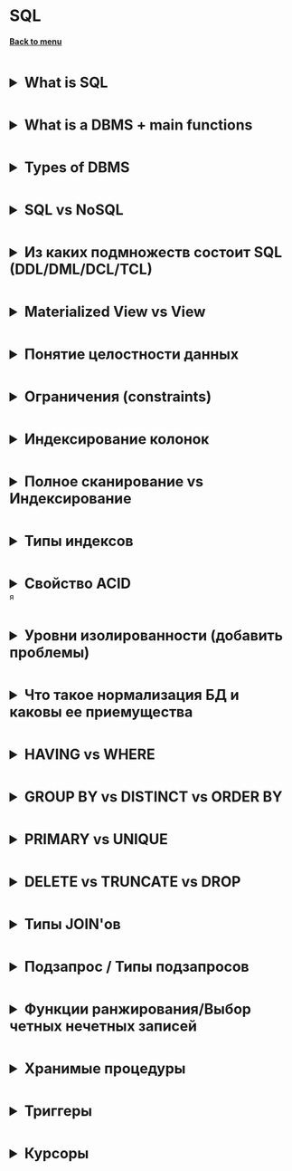 <h1>SQL</h1> 
<h4> 

[Back to menu](..%2FMenu.md)

</h4>

[//]: # (What is SQL)
<br>
<details>
    <summary style="font-size: 25px;">
        <b>
              What is SQL
        </b>
    </summary>
<br>

SQL (Structured Query Language) is a special language designed to work with databases.
Using the SQL database, you can set the structure, organize data sampling.
according to some specific criteria, deleting and changing data.

</details>

[//]: # (What is a DBMS)
<br>
<details>
    <summary style="font-size: 25px;">
        <b>
            What is a DBMS + main functions
        </b>
    </summary>
<br>

DBMS (Database Management System) - software that communicates
with the user, applications and the database itself for data collection and analysis.
The DBMS allows the user to interact with the database.
The data stored in the database can be changed, retrieved and deleted.

DBMS == SQL Server

- database data management;
- logging of changes;
- backup and recovery of the database after failures;
- support for database languages.

</details>

[//]: # (DBMS types)
<br>
<details>
    <summary style="font-size: 25px;">
        <b>
              Types of DBMS
        </b>
    </summary>
<br>

**Relational (RSQL)** - supports SQL.
Relationships between objects look like tables that
are related to each other by PK and FK relations

**Non-relational (NoSQL)** - partially supports SQL (not all types)
Relations between objects are represented as non-relational, it can be
tables, a single document (json) or described by xml and so on

</details>

[//]: # (SQL vs NoSQL)
<br>
<details>
    <summary style="font-size: 25px;">
        <b>
             SQL vs NoSQL
        </b>
    </summary>
<br>

- **Вертикальное масштабирование** — заменять в существующей вычислительной
  системе компоненты более мощными и быстрыми
- **Горизонтальное масштабирование** - разбиение системы на более мелкие структурные компоненты и
  разнесение их по отдельным физическим машинам (увеличение количества серверов)

SQL:

Плюсы:
+ Структурированность хранения данных
+ SQL стандартный язык запросов (при переходе от одной SQL БД к другой, изменения будут минимальны)
+ Хорошая вертикальная масштабируемость
+ Они надежны
+ Имеют хорошую поддержку из-за того что существуют достаточно давно
+ Позволяют решать достаточно сложные задачи

Минусы:
- Плохая горизонтальная масштабируемость
- Из-за того что данные распределены по таблицам, может проседать скорость работы
- Достаточно сложная работа с большой базой

NoSQL: подходят для многих мобильных, игровых, интернет‑приложений,
когда **требуются гибкие масштабируемые** базы данных **с высокой производительностью**
и широкими функциональными возможностями, способные обеспечивать **максимальное удобство использования.**

Плюсы:
+ Отличная масштабируемость как вертикально так и горизонтально
+ Гибкая разработка (проходит быстрее)
+ Высокая производительность
+ Широкие функциональные возможности

Минусы:
- Неструктурное хранение данных
- Каждая NoSQL база имеет свой способ работы с данными
- Плохая надежность
- Не очень хорошая поддержка из-за того что некоторые NoSQL еще молодые
- Сложно решать сложные задачи

</details>

[//]: # (Из каких подмножеств состоит SQL DDL/DML/DCL/TCL)
<br>
<details>
    <summary style="font-size: 25px;">
        <b>
             Из каких подмножеств состоит SQL (DDL/DML/DCL/TCL)
        </b>
    </summary>
<br>

- DDL (Data Definition Language, язык описания данных)
  позволяет выполнять различные операции с базой данных,
  такие как CREATE (создание), ALTER (изменение) и DROP (удаление объектов).
- DML (Data Manipulation Language, язык управления данными)
  позволяет получать доступ к данным и манипулировать ими,
  например, вставлять, обновлять, удалять и извлекать данные из базы данных.
- DCL (Data Control Language, язык контролирования данных)
  позволяет контролировать доступ к базе данных.
  Пример — GRANT (предоставить права), REVOKE (отозвать права).
- TCL (Transaction Control Language) - контроль над DML командами
  Пример - СOMMIT/ROLLBACK

</details>

[//]: # (Materialized View vs View)
<br>
<details>
    <summary style="font-size: 25px;">
        <b>
             Materialized View vs View
        </b>
    </summary>
<br>

View:
- View таблицы никогда не сохраняются, только отображается.
- Представление - это виртуальная таблица,
  сформированная из одной или нескольких базовых таблиц или представлений

+ Представление обновляется каждый раз, когда используется виртуальная таблица
+ Не требует дискового пространства для хранения
- (Главное) Медленная обработка

Materialized View:
- Материализованное представление хранится на диске.
- Материализованное представление является физической копией базовой таблицы (На момент создания)
- Материализованное представление должно обновляться вручную или с использованием триггеров.

+ Быстрая обработка
+ Материализованный вид использует пространство памяти.

</details>

[//]: # (Понятие целостности данных)
<br>
<details>
    <summary style="font-size: 25px;">
        <b>
             Понятие целостности данных
        </b>
    </summary>
<br>

Целостность данных – это полнота, точность и единообразие данных.
Для поддержания целостности данных в реляционных БД используется ряд инструментов.
Целостность данных обеспечивается при помощи constraint.
Эти ограничения целостности позволяют применять практические правила к данным в таблицах
и гарантировать точность и надежность данных.

</details>

[//]: # (Ограничения constraints)
<br>
<details>
    <summary style="font-size: 25px;">
        <b>
            Ограничения (constraints)
        </b>
    </summary>
<br>

Ограничения (constraints) используются для указания ограничения на тип данных таблицы. 
Они могут быть указаны при создании или изменении таблицы. Пример ограничений:

- NOT NULL      - гарантирует, что столбец не может иметь значение NULL
- UNIQUE        - гарантирует, что все значения в столбце разные
- PRIMARY KEY   - комбинация NOT NULL и UNIQUE. Уникально идентифицирует каждую строку в таблице
- FOREIGN KEY   - уникально идентифицирует строку / запись в другой таблице
- CHECK         - Гарантирует, что все значения в столбце удовлетворяют определенному условию
- DEFAULT       - устанавливает значение по умолчанию для столбца, если значение не указано
- INDEX         - используется для очень быстрого создания и извлечения данных из базы данных
- AUTO_INCREMENT- позволяет автоматически генерировать уникальный номер
  при добавлении новой записи в таблицу.

</details>

[//]: # (Индексирование колонок)
<br>
<details>
    <summary style="font-size: 25px;">
        <b>
            Индексирование колонок
        </b>
    </summary>
<br>

Индексы являются методами повышения производительности, позволяя извлекать
информацию из базы данных с более высокой скоростью и производительностью.

Индекс базы данных во многом сходен с индексом (алфавитным указателем) книги.
Когда нам нужно быстро найти какую-либо тему в книге, мы сначала смотрим в индексе,
на каких страницах книги эта тема рассматривается, а потом сразу же открываем нужную страницу.
Подобным образом, при поиске определенной строки таблицы компонент
Database Engine обращается к индексу, чтобы узнать ее физическое местонахождение.

Индексы имеют две особенности
- Пользователь БД не имеет возможности выбирать поиск по индексу или нет
  Для него система индексирования скрыта, а ей занимается система оптимизирования щапросов

- Индекс базы данных могут меняться при каждом изменении соответствующих данных.

Индекс помогает ускорить запросы на получение данных (SELECT [WHERE]),
но замедляет процесс добавления и изменения записей (INSERT, UPDATE) поскольку таблица при добавлении
так же обновляет индексы.

</details>

[//]: # (Полное сканирование vs Индексирование)
<br>
<details>
    <summary style="font-size: 25px;">
        <b>
            Полное сканирование vs Индексирование
        </b>
    </summary>
<br>

Если для таблицы отсутствует подходящий индекс, для выборки строк система использует
метод полного сканирования таблицы.
Система последовательно извлекает и исследует каждую строку таблицы
(от первой до последней), и помещает строку в результирующий набор,
если для нее удовлетворяется условие поиска в предложении WHERE.
Таким образом, все строки извлекаются в соответствии с их физическим расположением в памяти.
Этот метод менее эффективен, чем доступ с использованием индексов

Индексы сохраняются в дополнительных структурах базы данных, называющихся страницами индексов.
Для каждой индексируемой строки имеется элемент индекса (index entry),
который сохраняется на странице индексов.
Каждый элемент индекса состоит из ключа индекса и указателя.

Поиск же записей по индексированной таблице осуществляется по сбалансированному АВЛ дереву.

(У каждого узла такого дерева не больше двух узлов, максимум левый и правый
правила которого звучак как Не меньше и Не больше а каждая ветвь дерева
ниже составляет собственное дерево)

Главное отличие полного сканирования от индексирования в том
Что поиск полного сканирования составляет N
Сложность сканирования по дерева стремиться к LogN и зависит от высоты дерева

</details>

[//]: # (Типы индексов)
<br>
<details>
    <summary style="font-size: 25px;">
        <b>
            Типы индексов
        </b>
    </summary>
<br>

Всего существует два типа индексов – кластеризованные, некластеризованные.

- **Кластеризованный** индекс говорит нам о том, что записи физическии
  (на диске) будут храниться рядом друг с другом.
  Кластеризованный индекс может быть только один
  и создается по умолчанию для каждой таблицы, которая имеет первичный ключ.

Кластеризованный индекс хранит реальные строки данных в листьях индекса.

- **Некластеризованного** индекс содержит только те столбцы,
  по которым определен данный индекс,
  а также содержит указатель на кластерный индекс если он есть или на номер строки.

- **Составной индекс** Такой индекс может содержать более одного столбца.
  Вы можете включить до 16 столбцов в индекс, но их общая длина ограничена 900 байтами.
  Как кластеризованный, так и некластеризованный индексы могут быть составными.

- **Уникальный индекс** Уникальный индекс автоматически создается когда вы
  определяете ограничения столбца: первичный ключ или ограничение на уникальность значений


</details>

[//]: # (Свойство ACID)
<br>
<details>
    <summary style="font-size: 25px;">
        <b>
            Свойство ACID
        </b>
    </summary>
<br>

Для целостности данных все транзакции в БД должны соответствовать требованиям ACID, т.е.:
- Atomicity (Атомарность)
- Consistency (Консистентность)
- Isolation (Изоляция)
- Durability (Надежность)

Подробнее:

- Атомарность   – Либо транзакция проходит целиком, либо отменяется целиком
  в случае ошибки в цепи операций
  (перфоманс: )
- Consistency   - Все данные, записываемые в БД в рамках транзакции, должны соответствовать
  всем правилам и ограничениям, включая ограничения целостности, каскады и триггеры.
  (перфоманс: валидации)
- Isolation     - Во время выполнения транзакции параллельные транзакции не должны оказывать
  влияние на её результат.
  (перфоманс: сложно реализации изоляции сами по себе бьют по перфомансу)
- Durability    - Если транзакция отработала полностью и завершилась, то все ее изменения
  должны быть сохранены и считаются постоянными
  (перфоманс: проблема оптимизации запросов)

</details>я

[//]: # (Уровни изолированности добавить проблемы)
<br>
<details>
    <summary style="font-size: 25px;">
        <b>
            Уровни изолированности (добавить проблемы)
        </b>
    </summary>
<br>

- Read uncommitted
  Самая плохая согласованность данных (самая высокая скорость)
  каждая транзакция видит незафиксированные изменения другой транзакции (феномен грязного чтения)

- Read committed
  Для этого уровня параллельно исполняющиеся транзакции видят только
  зафиксированные изменения из других транзакций
  (работа с разными данными)

- Repeatable read
  мы не видим в исполняющейся транзакции измененные и удаленные записи другой транзакцией.
  Но все еще видим вставленные записи из другой транзакции
  (фантомные строки)

- Serializable
  Уровень, при котором транзакции ведут себя как будто ничего более не существует,
  никакого влияния друг на друга нет.

</details>

[//]: # (Что такое нормализация БД и каковы ее приемущества)
<br>
<details>
    <summary style="font-size: 25px;">
        <b>
            Что такое нормализация БД и каковы ее приемущества
        </b>
    </summary>
<br>

Плюсы:
+ Нормализация нужна для борьбы с избыточностью
+ Как следствие, повышается читаемость самой базы и интуитивность
+ Упрощение расширения и маштабирования
+ Упрощение применения процедур целостности (constraint)
+ Проецирование на языки программирования

Минусы:

- Множество таблиц влияют на производительность всей системы
- Возростает сложность запросов, поскольку надо объединять таблицы
</details>

[//]: # (HAVING vs WHERE)
<br>
<details>
    <summary style="font-size: 25px;">
        <b>
            HAVING vs WHERE
        </b>
    </summary>
<br>

Having и Where по сути выполняют одно и тоже действие - поиск

Having:
- Having может использоваться на первом месте запроса вместо where
  даже в группе запросов (having A > 0 and B < 0)
- Having может использовать агрегатные функции having max(A) > 1;

Но есть очень важный момент использования Having.
При запросе с группировкой, мы можем использовать дополнительное условие выборки
после группировки только при помощи having
</details>

[//]: # (GROUP BY vs DISTINCT vs ORDER BY)
<br>
<details>
    <summary style="font-size: 25px;">
        <b>
            GROUP BY vs DISTINCT vs ORDER BY
        </b>
    </summary>
<br>

GROUP BY -> группирует значения
DISTINCT -> выводит уникальные неповторяющиеся значения
ORDER BY -> выводит в порядке (деф возрастания) значения в таблице

Главное различие GROUP BY и DISTINCT, в синтаксисе описания

Пример для DISTINCT:

    SELECT DISTINCT A, B
    FROM Table
    ORDER BY A;

Пример для GROUP BY:

    SELECT *
    FROM Table
    GROUP BY A, B;

(+ GROUP BY может работать с атомарными операторами из-за
того что находится в последней части запроса)

Когда нужен вывод чего-то одного без каких-то дополнительных полей - юзай DISTINCT
Нужна группировка значений воедино, но при этом оставить все левые - юзай GROUP BY

</details>

[//]: # (PRIMARY vs UNIQUE)
<br>
<details>
    <summary style="font-size: 25px;">
        <b>
            PRIMARY vs UNIQUE
        </b>
    </summary>
<br>

PRIMARY:
- В таблице может быть только одно поле с первичным ключом
- В некоторых СУБД оно не может быть NULL - например, MySQL добавляет NOT NULL
- Первичный ключ - это уникальный идентификатор ключа записи

UNIQUE:
- Может быть более одного уникального ключа в одной таблице
- Уникальный ключ может иметь значения NULL
- Нулл значения между собой не равны, потому UNIQUE может иметь много NULL полей
</details>

[//]: # (DELETE vs TRUNCATE vs DROP)
<br>
<details>
    <summary style="font-size: 25px;">
        <b>
            DELETE vs TRUNCATE vs DROP
        </b>
    </summary>
<br>

DROP        - удаляет таблицы (удаление таблицы базы данных)
DELETE      - для удаления одной или нескольких строк в таблице (с применением условия)
TRUNCATE    - удаляет все строки из таблицы (работает быстрее чем DELETE, но нельзя вешать условия)

</details>

[//]: # (Типы JOIN'ов)
<br>
<details>
    <summary style="font-size: 25px;">
        <b>
            Типы JOIN'ов
        </b>
    </summary>
<br>

![atler-text](https://www.techagilist.com/wp-content/uploads/2018/07/sql-joins.png)

</details>

[//]: # (Подзапрос / Типы подзапросов)
<br>
<details>
    <summary style="font-size: 25px;">
        <b>
            Подзапрос / Типы подзапросов
        </b>
    </summary>
<br>

SQL подзапрос — это запрос, вложенный в другой запрос;

По типам запросы используются в:
- В инструкции SELECT;
- В инструкции FROM;
- В условии WHERE.
- 
</details>

[//]: # (Функции ранжирования/Выбор четных нечетных записей)
<br>
<details>
    <summary style="font-size: 25px;">
        <b>
            Функции ранжирования/Выбор четных нечетных записей
        </b>
    </summary>
<br>

**Ранжирующие функции** — это функции, которые возвращают значение для каждой строки группы в
результирующем наборе данных.
На практике они могут быть использованы, например, для простой нумерации списка,
составления рейтинга или постраничной выборки.

Результирующие функции:
- **ROW_NUMBER**() OVER ([ORDER BY столбы группировки]) as [Имя полученной колонки]
  Выводит номер получившейся стоки
- **RANK**() OVER (order by column) [RANK]
  возвращает ранг каждой строки. В отличие от row_number(),
  идет уже анализ значений и в случае нахождения одинаковых, функция возвращает одинаковый ранг
  с пропуском следующего.
  (Если найдет одинаковые значения то выведет 1.2.2.2.5.6.7)
- **DENSE_RANK** over (order by column) [DENSE_RANK]
  возвращает ранг каждой строки, но в отличие от rank,
  в случае нахождения одинаковых значений, возвращает ранг без пропуска следующего.
  (Если найдет одинаковые значения то выведет 1.2.2.2.3.4.4)
- **NTILE**(3)over (order by price desc) [NTILE]
  функция Transact-SQL, которая делит результирующий набор
  на группы по определенному столбцу. Количество групп указывается в качестве параметра.

Используя функцию mod

SELECT * FROM Persons WHERE MOD(PersonId, 2) = 1

</details>

[//]: # (Хранимые процедуры)
<br>
<details>
    <summary style="font-size: 25px;">
        <b>
            Хранимые процедуры
        </b>
    </summary>
<br>

Хранимые процедуры представляет набор инструкций, которые выполняются как единое целое.
Тем самым хранимые процедуры позволяют упростить комплексные операции
и вынести их в единый объект.

Каждая процедура описывается с помощью BEGIN и END

Пример:

    CREATE PROCEDURE procedure AS
    BEGIN
        SELECT *
        FROM table
    END;

Чтобы вызвать хранимую процедуру используется команда **EXEC** или **EXECUTE**

+ Скорость
+ Логика
+ Код проще
+ Безопасность (она уже скомпилирована)
+ Защита приложния от изменения структуры
+ Процедуры не наш скоуп ответсвеннсти

- Сложность переезда
- Проблема SQL (жесткая привязанность)

</details>

[//]: # (Триггеры)
<br>
<details>
    <summary style="font-size: 25px;">
        <b>
            Триггеры
        </b>
    </summary>
<br>

Триггеры представляют специальный тип хранимой процедуры,
которая вызывается автоматически при выполнении определенного действия над таблицей
или представлением, в частности, при добавлении, изменении или удалении данных,
то есть при выполнении команд INSERT, UPDATE, DELETE.

    CREATE TRIGGER имя_триггера
    ON {имя_таблицы | имя_представления}
    {AFTER | INSTEAD OF} [INSERT | UPDATE | DELETE]
    AS выражения_sql

(В mySQL есть before но нет INSTEAD OF)

Использование:
- добавление процента на товар
- валидация
</details>

[//]: # (Курсоры)
<br>
<details>
    <summary style="font-size: 25px;">
        <b>
            Курсоры
        </b>
    </summary>
<br>

Простыми словами курсоры это forEach по результату выборки

Для того чтобы использовать курсор его надо определить

    --объявляем курсор
    DECLARE my_cur CURSOR FOR 
     SELECT number, pole1, pole2 
     FROM test_table_vrem 
   
    --открываем курсор
    OPEN my_cur
    --считываем данные первой строки в наши переменные
    FETCH NEXT FROM my_cur INTO @number, @pole1, @pole2   
    WHILE @@FETCH_STATUS = 0
    BEGIN
        --на каждую итерацию цикла запускаем нашу основную процедуру с нужными параметрами   
        exec dbo.my_proc_test @number, @pole1, @pole2
        --считываем следующую строку курсора
        FETCH NEXT FROM my_cur INTO @number, @pole1, @pole2
    END
    --закрываем курсор
    CLOSE my_cur
</details>
